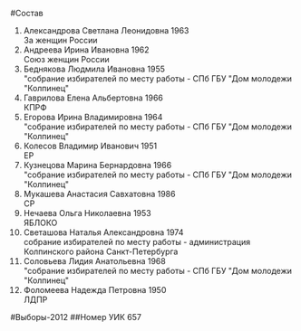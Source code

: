 #Состав
1. Александрова Светлана Леонидовна 1963   
    За женщин России
2. Андреева Ирина Ивановна 1962   
    Союз женщин России
3. Беднякова Людмила Ивановна 1955   
    "собрание избирателей по месту работы - СПб ГБУ "Дом молодежи "Колпинец"
4. Гаврилова Елена Альбертовна 1966   
    КПРФ
5. Егорова Ирина Владимировна 1964   
    "собрание избирателей по месту работы - СПб ГБУ "Дом молодежи "Колпинец"
6. Колесов Владимир Иванович 1951   
    ЕР
7. Кузнецова Марина Бернардовна 1966   
    "собрание избирателей по месту работы - СПб ГБУ "Дом молодежи "Колпинец"
8. Мукашева Анастасия Савхатовна 1986   
    СР
9. Нечаева Ольга Николаевна 1953   
    ЯБЛОКО
10. Светашова Наталья Александровна 1974   
    собрание избирателей по месту работы - администрация Колпинского района Санкт-Петербурга
11. Соловьева Лидия Анатольевна 1968   
    "собрание избирателей по месту работы - СПб ГБУ "Дом молодежи "Колпинец"
12. Фоломеева Надежда Петровна 1950   
    ЛДПР

#Выборы-2012
##Номер УИК
657